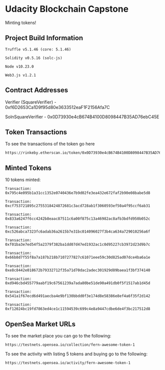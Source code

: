 # Udacity Blockchain Capstone

Minting tokens!

## Project Build Information
    Truffle v5.1.46 (core: 5.1.46)

    Solidity v0.5.16 (solc-js)

    Node v10.23.0

    Web3.js v1.2.1

## Contract Addresses
Verifier (SquareVerifier) - 0xf6D2653Ca1D9f95d80e3633512eaF1F2156Afa7C

SolnSquareVerifier - 0x0D73930e4cB674B4100D8098447B35AD76ebC45E

## Token Transactions
To see the transactions of the token go here
    
    https://rinkeby.etherscan.io/token/0x0D73930e4cB674B4100D8098447B35AD76ebC45E

## Minted Tokens
10 tokens minted:
    
    Transaction: 0x795c4e095b1a31cc1352e0740436e7b9d02fe3ea432e672faf2b90e08babe5d8
    
    Transaction: 0xcf753721895c2755318424872681c3acd728ab1f3060593ef50a4f95ccf6ab31
    
    Transaction: 0x833a6247f6cc4242b8eaac87511c6a00f875c13a46982ac8afb3bdfd950b052c
    
    Transaction: 0xc526abca7323fc6adab36a2615b7e31bc014096027f3b4ca634a729010256a6f
    
    Transaction: 0xf01ba3e7ed54f5a2379f382ba1dd07d47ed1932ac1c0d95227cb3972d23d9b7c
    
    Transaction: 0x66b8d7f55f8a7a187b218b7107277827c61071eee59c30d825ad07dce4ba6a1e
    
    Transaction: 0xe8c8442e018672b79332712f35a71d70dac2adec301929d89baea1f3bf374140
    
    Transaction: 0xd946cbd455779aabf19c67561239a7ada80be51de90a491db0f5f1517ab1d45d
    
    Transaction: 0x541a1f67ecd6d491aecba4e9bf130bbdd0f3e174d8e58386e8ef4a6f35f2d142
    
    Transaction: 0xf12024bc19fd7863ed4ce1c11594539c699c4e8a9447cdbe6de4f3bc217512d8

## OpenSea Market URLs
To see the market place you can go to the following:
   
    https://testnets.opensea.io/collection/fern-awesome-token-1

To see the activity with listing 5 tokens and buying go to the following:
   
    https://testnets.opensea.io/activity/fern-awesome-token-1